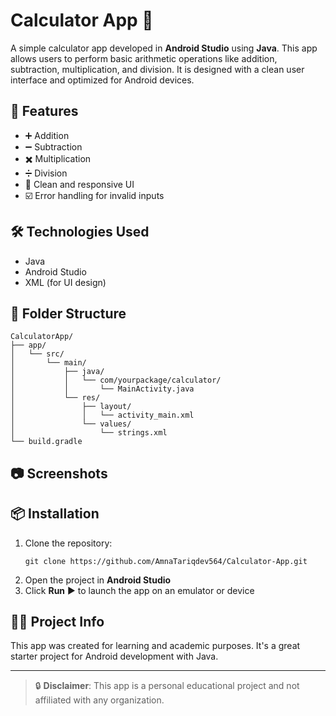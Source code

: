 # Calculator App 📱

A simple calculator app developed in **Android Studio** using **Java**. This app allows users to perform basic arithmetic operations like addition, subtraction, multiplication, and division. It is designed with a clean user interface and optimized for Android devices.

## 🚀 Features

- ➕ Addition
- ➖ Subtraction
- ✖️ Multiplication
- ➗ Division
- 📱 Clean and responsive UI
- ☑️ Error handling for invalid inputs

## 🛠️ Technologies Used

- Java
- Android Studio
- XML (for UI design)

## 📂 Folder Structure

```
CalculatorApp/
├── app/
│   └── src/
│       └── main/
│           ├── java/
│           │   └── com/yourpackage/calculator/
│           │       └── MainActivity.java
│           └── res/
│               ├── layout/
│               │   └── activity_main.xml
│               └── values/
│                   └── strings.xml
└── build.gradle
```

## 📷 Screenshots



## 📦 Installation

1. Clone the repository:
   ```
   git clone https://github.com/AmnaTariqdev564/Calculator-App.git
   ```
2. Open the project in **Android Studio**
3. Click **Run** ▶️ to launch the app on an emulator or device

## 🧑‍🎓 Project Info

This app was created for learning and academic purposes. It's a great starter project for Android development with Java.

---

> 🔒 **Disclaimer**: This app is a personal educational project and not affiliated with any organization.
